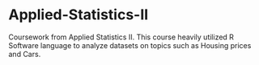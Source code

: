 # Applied-Statistics-II
Coursework from Applied Statistics II. This course heavily utilized R Software language to analyze datasets on topics such as Housing prices and Cars.
